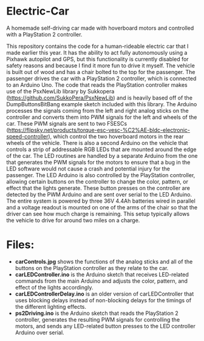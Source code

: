 # Electric-Car
A homemade self-driving car made with hoverboard motors and controlled with a PlayStation 2 controller.

This repository contains the code for a human-rideable electric car that I made earlier this year. It has the ability to act fully autonomously using a Pixhawk autopilot and GPS, but this functionality is currently disabled for safety reasons and because I find it more fun to drive it myself. The vehicle is built out of wood and has a chair bolted to the top for the passenger. The passenger drives the car with a PlayStation 2 controller, which is connected to an Arduino Uno. The code that reads the PlayStation controller makes use of the PsxNewLib library by Sukkopera (https://github.com/SukkoPera/PsxNewLib) and is heavily based off of the DumpButtonsBitBang example sketch included with this library. The Arduino processes the signals coming from the left and right analog sticks on the controller and converts them into PWM signals for the left and wheels of the car. These PWM signals are sent to two FSESCs (https://flipsky.net/products/torque-esc-vesc-%C2%AE-bldc-electronic-speed-controller), which control the two hoverboard motors in the rear wheels of the vehicle. There is also a second Arduino on the vehicle that controls a strip of addressable RGB LEDs that are mounted around the edge of the car. The LED routines are handled by a separate Arduino from the one that generates the PWM signals for the motors to ensure that a bug in the LED software would not cause a crash and potential injury for the passenger. The LED Arduino is also controlled by the PlayStation controller, allowing certain buttons on the controller to change the color, pattern, or effect that the lights generate. These button presses on the controller are detected by the PWM Arduino and are sent over serial to the LED Arduino. The entire system is powered by three 36V 4.4Ah batteries wired in parallel and a voltage readout is mounted on one of the arms of the chair so that the driver can see how much charge is remaining. This setup typically allows the vehicle to drive for around two miles on a charge.

# Files:
  - **carControls.jpg** shows the functions of the analog sticks and all of the buttons on the PlayStation controller as they relate to the car.
  - **carLEDController.ino** is the Arduino sketch that receives LED-related commands from the main Arduino and adjusts the color, pattern, and effect of the lights accordingly.
  - **carLEDControllerDelay.ino** is an older version of carLEDController that uses blocking delays instead of non-blocking delays for the timings of the different lighting effects.
  - **ps2Driving.ino** is the Arduino sketch that reads the PlayStation 2 controller, generates the resulting PWM signals for controlling the motors, and sends any LED-related button presses to the LED controller Arduino over serial.

